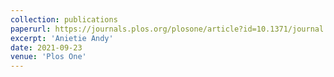 ```yaml
---
collection: publications
paperurl: https://journals.plos.org/plosone/article?id=10.1371/journal.pone.0257791
excerpt: 'Anietie Andy'
date: 2021-09-23
venue: 'Plos One'
---
```





